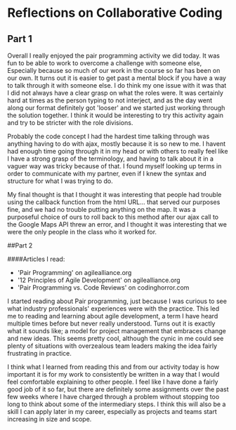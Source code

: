 # Reflections on Collaborative Coding

## Part 1

Overall I really enjoyed the pair programming activity we did today. It was fun to be able
to work to overcome a challenge with someone else, Especially because so much of our work
in the course so far has been on our own. It turns out it is easier to get past a mental block
if you have a way to talk through it with someone else. I do think my one issue with it was
that I did not always have a clear grasp on what the roles were. It was certainly hard at times
as the person typing to not interject, and as the day went along our format definitely got 
'looser' and we started just working through the solution together. I think it would be
interesting to try this activity again and try to be stricter with the role divisions.

Probably the code concept I had the hardest time talking through was anything having to do with ajax, mostly because it is so new to me. I havent had enough time going through it in my head or with others to really feel like I have a strong grasp of the terminology, and having to talk about it in a vaguer way was tricky because of that. I found myself looking up terms in order to communicate with my partner, even if I knew the syntax and structure for what I was trying to do. 

My final thought is that I thought it was interesting that people had trouble using the callback function from the html URL... that served our purposes fine, and we had no trouble putting anything on the map. It was a purposeful choice of ours to roll back to this method after our ajax call to the Google Maps API threw an error, and I thought it was interesting that we were the only people in the class who it worked for.

##Part 2

####Articles I read:
- 'Pair Programming' on agilealliance.org
- '12 Principles of Agile Development' on agilealliance.org
- 'Pair Programming vs. Code Reviews' on codinghorror.com

I started reading about Pair programming, just because I was curious to see what industry professionals' experiences were with the practice. This led me to reading and learning about agile development, a term I have heard multiple times before but never really understood. Turns out it is exactly what it sounds like; a model for project management that embraces change and new ideas. This seems pretty cool, although the cynic in me could see plenty of situations with overzealous team leaders making the idea fairly frustrating in practice.

I think what I learned from reading this and from our activity today is how important it is for my work to consistently be written in a way that I would feel comfortable explaining to other people. I feel like I have done a fairly good job of it so far, but there are definitely some assignments over the past few weeks where I have charged through a problem without stopping too long to think about some of the intermediary steps. I think this will also be a skill I can apply later in my career, especially as projects and teams start increasing in size and scope. 

